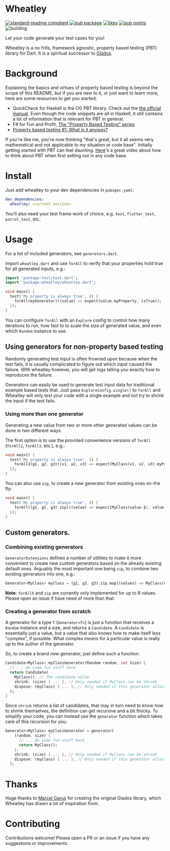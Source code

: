 # Wheatley

[![standard-readme compliant](https://img.shields.io/badge/readme%20style-standard-brightgreen.svg?style=flat-square)](https://github.com/RichardLitt/standard-readme)
[![pub package](https://img.shields.io/pub/v/wheatley.svg?label=wheatley&color=blue)](https://pub.dev/packages/wheatley)
[![likes](https://img.shields.io/pub/likes/wheatley?logo=dart)](https://pub.dev/packages/wheatley/score)
[![pub points](https://img.shields.io/pub/points/wheatley?logo=dart)](https://pub.dev/packages/wheatley/score)
![building](https://github.com/tjarvstrand/wheatley/workflows/wheatley/badge.svg)

Let your code generate your test cases for you!

Wheatley is a no frills, framework agnostic, property based testing (PBT) library for Dart. It is a
spiritual successor to [Glados](https://pub.dev/packages/glados).

# Background

Explaining the basics and virtues of property based testing is beyond the scope of this README, but
if you are new to it, or just want to learn more, here are some resources to get you started:

 - QuickCheck for Haskell is the OG PBT library. Check out the [the official manual](https://www.cse.chalmers.se/~rjmh/QuickCheck/manual.html). 
   Even though the code snippets are all in Haskell, it still contains a lot of information that is relevant for PBT in general.  
 - F# for Fun and Profit, [The "Property Based Testing" series](https://fsharpforfunandprofit.com/series/property-based-testing/)
 - [Property based testing #1: What is it anyway?](https://getcode.substack.com/p/property-based-testing-1-what-is)

If you're like me, you're now thinking "that's great, but it all seems very mathematical and not 
applicable to my situation or code base". Initially getting started with PBT can feel daunting. 
[Here](https://youtu.be/wHJZ0icwSkc?si=xGv88gLZBo0Evx7F)'s a great video about how to think about 
PBT when first setting out in any code base.

# Install

Just add wheatley to your dev dependencies in `pubspec.yaml`:
```yaml
dev_dependencies:
  wheatley: <current version>
```

You'll also need your test frame work of choice, e.g. `test`, `flutter_test`, `patrol_test`, etc. 

# Usage

For a list of included generators, see `generators.dart`.

import `wheatley.dart` and use `forAll` to verify that your properties hold true for all generated 
inputs, e.g.:
```dart
import 'package:test/test.dart';
import 'package:wheatley/wheatley.dart';

void main() {
  test('My property is always true', () {
    forAll(myGenerator)((value) => expect(value.myProperty, isTrue));
  });
}
```

You can configure `forAll` with an `Explore` config to control how many iterations to run, how fast 
to to scale the size of generated value, and even which `Random` instance to use.

## Using generators for non-property based testing

Randomly generating test input is often frowned upon because when the test fails, it is usually 
complicated to figure out which input caused the failure. With wheatley however, you will get logs
telling you exactly how to reproduces the failure.

Generators can easily be used to generate test input data for traditional example based tests that.
Just pass `ExploreConfig.single()` to `forAll` and Wheatley will only test your code with a single
example and not try to shrink the input if the test fails.

### Using more than one generator

Generating a new value from two or more other generated values can be done in two different ways.

The first option is to use the provided convenience versions of `forAll` (`forAll2`, `forAll3`, etc.), e.g.:
```dart
void main() {
  test('My property is always true', () {
    forAll3(g1, g2, g3)((v1, v2, v3) => expect(MyClass(v1, v2, v3).myProperty, isTrue));
  });
}
```

You can also use `zip`, to create a new generator from existing ones on-the fly:
```dart
void main() {
  test('My property is always true', () {
    forAll((g1, g2, g3).zip)((value) => expect(MyClass(value.$1, value.$2, value.$3).myProperty, isTrue));
  });
}
```

## Custom generators.

### Combining existing generators

`GeneratorExtensions` defines a number of utilities to make it more convenient to create new custom 
generators based on 
the already existing default ones. Arguably the most important one being `zip`, to combine two 
existing generators into one, e.g.:
```dart
Generator<MyClass> myClass = (g1, g2, g3).zip.map((values) => MyClass(values.$1, values.$2, values.$3));
```

**Note**: `forAllX` and `zip` are currently only implemented for up to 8 values. Please open an 
issue if have need of more than that.

### Creating a generator from scratch

A generator for a type `T` (`Generator<T>`) is just a function that receives a `Random` instance and
a size, and returns a `Candidate`. A `Candidate` is essentially just a value, but a value that also
knows how to make itself less "complex", if possible. What complex means for a particular value is
really up to the author of the generator.

So, to create a brand new generator, just define such a function:

```dart
Candidate<MyClass> myClassGenerator(Random random, int Size) {
  // ... do some fun stuff here
  return Candidate(
    MyClass(), // The candidate value
    shrink: (size) { ... }, // Only needed if MyClass can be shrunk
    dispose: (myClass) { ... }, // Only needed if this generator allocates any resources that need to be disposed.
  );
}
```

Since `shrink` returns a list of candidates, that may in turn need to know how to shrink themselves,
the definition can get recursive and a bit finicky. To simplify your code, you can instead use the
`generator` function which takes care of this recursion for you:

```dart
Generator<MyClass> myClassGenerator = generator(
    (random, size) {
      // ... do some fun stuff here
      return MyClass(); 
    },
    shrink: (size) { ... }, // Only needed if MyClass can be shrunk
    dispose: (myClass) { ... }, // Only needed if this generator allocates any resources that need to be disposed.
  );
```

# Thanks

Huge thanks to [Marcel Garus](https://github.com/MarcelGarus) for creating the original Glados 
library, which Wheatley has drawn a lot of inspiration from.

# Contributing

Contributions welcome! Please open a PR or an issue if you have any suggestions or improvements.